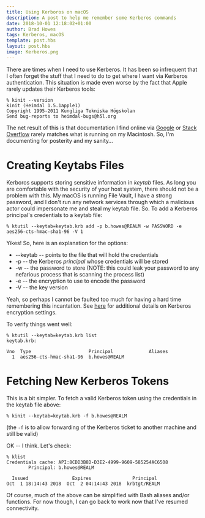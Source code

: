 ```yaml
---
title: Using Kerboros on macOS
description: A post to help me remember some Kerberos commands
date: 2018-10-01 12:18:02+01:00
author: Brad Howes
tags: Kerberos, macOS
template: post.hbs
layout: post.hbs
image: Kerberos.png
---
```


There are times when I need to use Kerberos. It has been so infrequent that I often forget the stuff that I need
to do to get where I want via Kerberos authentication. This situation is made even worse by the fact that Apple
rarely updates their Kerberos tools:

```console
% kinit --version
kinit (Heimdal 1.5.1apple1)
Copyright 1995-2011 Kungliga Tekniska Högskolan
Send bug-reports to heimdal-bugs@h5l.org
```

The net result of this is that documentation I find online via [Google](https://duckduckgo.com/?q=kerberos) or [Stack
Overflow](https://stackoverflow.com/search?q=kerberos) rarely matches what is running on my Macintosh. So, I'm documenting for
posterity and my sanity…

# Creating Keytabs Files

Kerboros supports storing sensitive information in _keytab_ files. As long you are comfortable with the security
of your host system, there should not be a problem with this. My macOS is running File Vault, I have a strong
password, and I don't run any network services through which a malicious actor could impersonate me and steal my
keytab file. So. To add a Kerberos principal's credentials to a keytab file:

```console
% ktutil --keytab=keytab.krb add -p b.howes@REALM -w PASSWORD -e aes256-cts-hmac-sha1-96 -V 1
```

Yikes! So, here is an explanation for the options:

* --keytab -- points to the file that will hold the credentials
* -p -- the Kerberos _principal_ whose credentials will be stored
* -w -- the password to store (NOTE: this could leak your password to any nefarious process that is scanning the
  process list)
* -e -- the encryption to use to encode the password
* -V -- the key version

Yeah, so perhaps I cannot be faulted too much for having a hard time remembering this incantation. See
[here](http://www.identity.psu.edu/services/authentication-services/kerberos/kerberos-encryption-types/) for
additional details on Kerberos encryption settings.

To verify things went well:

```console
% ktutil --keytab=keytab.krb list
keytab.krb:

Vno  Type                     Principal             Aliases
  1  aes256-cts-hmac-sha1-96  b.howes@REALM
```

# Fetching New Kerberos Tokens

This is a bit simpler. To fetch a valid Kerberos token using the credentials in the keytab file above:

```console
% kinit --keytab=keytab.krb -f b.howes@REALM
```

(the `-f` is to allow forwarding of the Kerberos ticket to another machine and still be valid)

OK -- I think. Let's check:

```console
% klist
Credentials cache: API:8CDD3B8D-D3E2-4999-9609-585254AC6508
        Principal: b.howes@REALM

  Issued                Expires               Principal
Oct  1 18:14:43 2018  Oct  2 04:14:43 2018  krbtgt/REALM
```

Of course, much of the above can be simplified with Bash aliases and/or functions. For now though, I can go back
to work now that I've resumed connectivity.
